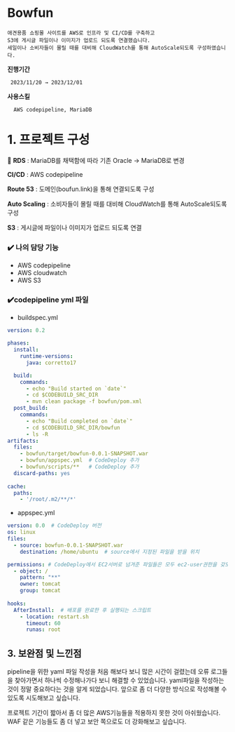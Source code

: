 # Bowfun
    애견용품 쇼핑몰 사이트를 AWS로 인프라 및 CI/CD를 구축하고 
    S3에 게시글 파일이나 이미지가 업로드 되도록 연결했습니다. 
    세일이나 소비자들이 몰릴 때를 대비해 CloudWatch를 통해 AutoScale되도록 구성하였습니다.

**진행기간**

     2023/11/20 → 2023/12/01

**사용스킬**

      AWS codepipeline, MariaDB


# **1. 프로젝트 구성**

<aside>
  
📌 **RDS** : MariaDB를 채택함에 따라 기존 Oracle → MariaDB로 변경

**CI/CD** : AWS codepipeline

**Route 53** : 도메인(boufun.link)을 통해 연결되도록 구성

**Auto Scaling** : 소비자들이 몰릴 때를 대비해 CloudWatch를 통해 AutoScale되도록 구성          

**S3** : 게시글에  파일이나 이미지가 업로드 되도록 연결

</aside>

### ✔️ **나의 담당 기능**

- AWS codepipeline
- AWS cloudwatch
- AWS S3

### ✔️codepipeline yml 파일

- buildspec.yml

```yaml
version: 0.2

phases:
  install:
    runtime-versions:
      java: corretto17

  build:
    commands:
      - echo "Build started on `date`"
      - cd $CODEBUILD_SRC_DIR
      - mvn clean package -f bowfun/pom.xml
  post_build:
    commands:
      - echo "Build completed on `date`"
      - cd $CODEBUILD_SRC_DIR/bowfun
      - ls -R
artifacts:
  files:
    - bowfun/target/bowfun-0.0.1-SNAPSHOT.war
    - bowfun/appspec.yml  # CodeDeploy 추가
    - bowfun/scripts/**   # CodeDeploy 추가
  discard-paths: yes
  
cache:
  paths:
    - '/root/.m2/**/*'
```

- appspec.yml

```yaml
version: 0.0  # CodeDeploy 버전
os: linux
files:    
  - source: bowfun-0.0.1-SNAPSHOT.war
    destination: /home/ubuntu  # source에서 지정된 파일을 받을 위치

permissions: # CodeDeploy에서 EC2서버로 넘겨준 파일들은 모두 ec2-user권한을 갖도록 설정
  - object: /
    pattern: "**"
    owner: tomcat
    group: tomcat
    
hooks:
  AfterInstall:  # 배포를 완료한 후 실행되는 스크립트
    - location: restart.sh
      timeout: 60
      runas: root
```

## 3. 보완점 및 느낀점

pipeline을 위한 yaml 파일 작성을 처음 해보다 보니 많은 시간이 걸렸는데 오류 로그들을 찾아가면서 하나씩 수정해나가다 보니 해결할 수 있었습니다. yaml파일을 작성하는 것이 정말 중요하다는 것을 알게 되었습니다. 앞으로 좀 더 다양한 방식으로 작성해볼 수 있도록 시도해보고 싶습니다. 

프로젝트 기간이  짧아서 좀 더 많은 AWS기능들을 적용하지 못한 것이 아쉬웠습니다. WAF  같은 기능들도 좀 더 넣고 보안 쪽으로도 더 강화해보고 싶습니다.
